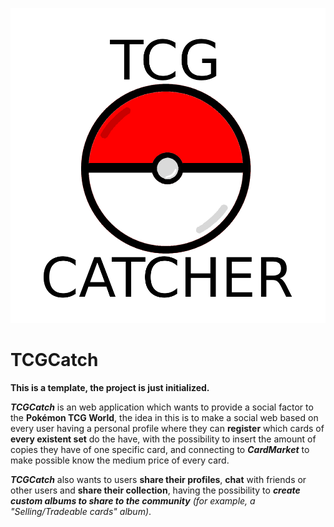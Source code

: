 ![logo](https://github.com/davidcarmonaarrabal/TCGCatch/blob/8bb038272ec3e224ebf5f09c1387eed333a09f65/img/logo.png)

# TCGCatch
**This is a template, the project is just initialized.**

***TCGCatch*** is an web application which wants to provide a social factor to the **Pokémon TCG World**, the idea in this is to make a social web based on every user having a personal profile where they can **register** which cards of **every existent set** do the have, with the possibility to insert the amount of copies they have of one specific card, and connecting to ***CardMarket*** to make possible know the medium price of every card.

***TCGCatch*** also wants to users **share their profiles**, **chat** with friends or other users and **share their collection**, having the possibility to ***create custom albums to share to the community*** *(for example, a "Selling/Tradeable cards" album)*.
